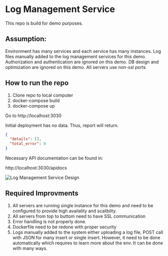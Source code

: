# Log Management Service 

This repo is build for demo purposes.

## Assumption:
Environment has many services and each service has many instances. 
Log files manually added to the log management services for this demo.
Authorization and authentication are ignored on this demo. 
DB design and optimization are ignored on this demo. 
All servers use non-ssl ports


## How to run the repo

1.	Clone repo to local computer
1.	docker-compose build
1. 	docker-compose up

Go to http://localhost:3030

Initial deployment has no data. Thus, report will return.

```JSON 
{
  "details": [], 
  "total_error": 0
}
```
Necessary API documentation can be found in:

http://localhost:3030/apidocs

![Log Management Service Design](https://github.com/roybay/logs_management/blob/master/Log_Mng_Svc_Design.png)

## Required Improvments

1. All servers are running single instance for this demo and need to be configured to provide high availality and scaliblity. 
1. All servers from top to buttom need to have SSL communication 
1. Error handling is not properly done. 
1. Dockerfile need to be redone with proper security 
1. Logs manually added to the system either uploading a log file, POST call with JSON for many insert or single insert. However, it need to be done automatically which requires to learn more about the env. It can be done with many ways. 

